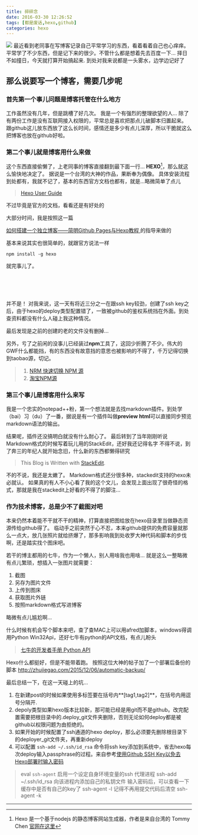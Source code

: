 ```yaml
---
title: 碎碎念
date: 2016-03-30 12:26:52
tags: [都是废话,hexo,github]
categories: hexo
---
```


![](http://7xsfv0.com1.z0.glb.clouddn.com/395637.jpg)
最近看到老同事在写博客记录自己平常学习的东西，看着看着自己也心痒痒。
平常学了不少东西，但是记下来的很少。不管什么都是想着先去百度一下...
择日不如撞日，今天就打算开始搞起来.
到处对我来说都是一头雾水，边学边记好了
<!-- more -->

## 那么说要写一个博客，需要几步呢 ##
### 首先第一个事儿问题是博客托管在什么地方 ###
工作虽然没有几年，但是跳槽了好几次。
我是一个有强烈的整理欲望的人...
除了有两份工作是没有互联网接入权限的，平常总是喜欢把那点儿破脚本归置起来。
跟github这儿放东西放了这么长时间，感情还是多少有点儿深厚，所以干脆就这么把博客也放在github好啦。

### 第二个事儿就是博客用什么来做 ###
这个东西直接偷懒了，上老同事的博客直接翻到最下面一行... **HEXO**[^hexo]，那么就这么愉快地决定了。
据说是一个台湾的大神的作品，果断奉为偶像。
具体安装流程到处都有，我就不记了，基本的东西官方文档也都有，就是...略微简单了点儿
>[Hexo User Guide](https://hexo.io/docs/index.html)

不过毕竟是官方的文档，看看还是有好处的

大部分时间，我是按照这一篇

[ 如何搭建一个独立博客——简明Github Pages与Hexo教程 ](http://blog.csdn.net/poem_of_sunshine/article/details/29369785)的指导来做的

基本来说其实也很简单的，就跟官方说法一样

	npm install -g hexo
就完事儿了。

<br><br><br><br>
并不是！
对我来说，这一天有将近三分之一在跟ssh key较劲，创建了ssh key之后，由于hexo的deploy类型配置错了，一致被github的鉴权系统挡在外面。到处查资料都没有什么人碰上我这种情况。

最后发现是之前的创建的老的文件没有删掉...



[^hexo]: Hexo 是一个基于nodejs 的静态博客网站生成器，作者是来自台湾的 Tommy Chen
[官网在这里](https://hexo.io/zh-cn/index.html)

另外，亏了之前闲的没事儿已经装过**npm**工具了，这回少折腾了不少。伟大的GWF什么都能挡，有的东西没有故意挡的意思也被影响的不得了，千万记得切换到taobao源，切记。

>1. [NRM 快速切换 NPM 源](http://www.tuicool.com/articles/nYjqeu)
>2. [淘宝NPM源](https://npm.taobao.org/)


### 第三个事儿是博客用什么来写 ###

我是一个忠实的notepad++粉，第一个想法就是去找markdown插件。到处学（bai）习（du）了一番，据说是有一个插件叫做**preview html**可以直接同步预览markdown语法的输出。

结果呢，插件还没搞明白就没有什么耐心了。
最后转到了当年刚刚听说Markdown格式的时候写着玩儿用的StackEdit，还好我还记得名字
不得不说，到了奔三的年纪人就开始念旧，什么新的东西都懒得研究
>This Blog is Written with [StackEdit](https://stackedit.io/).

不的不说，我还是太嫩了。
Markdown格式还分很多种，stackedit支持的hexo未必就认。
如果真的有人不小心看了我的这个文儿，会发现上面出现了很奇怪的格式，那就是我在stackedit上好看的不得了的脚注...


### 作为技术博客，总是少不了截图对吧 ###
本来仍然本着能不干就不干的精神，打算直接把图给放在hexo目录里当做静态资源传给github得了。
临动手之前突然于心不忍，本来github提供的免费容量就那么一点大，放几张照片就给挤爆了，那多影响我到处收罗大神代码和脚本的步伐啊，还是踏实找个图床吧。

若干的博主都用的七牛，作为一个懒人，别人用啥我也用啥...
就是这么一整略微有点儿繁琐，想插入一张图片就需要：
1. 截图
2.  另存为图片文件
2. 上传到图床
3.  获取图片外链
4.  按照markdown格式写进博客

略微有点儿尴尬啊...

什么时候有机会写个脚本来吧，查了查MAC上可以用afred加脚本，windows得调用Python Win32Api，还好七牛有python的API文档，有点儿盼头

>[七牛的开发者手册 Python API](http://developer.qiniu.com/code/v7/sdk/python.html)

Hexo什么都挺好，但是不能带着跑。
按照这位大神的帖子加了一个部署后备份的脚本
http://zhujiegao.com/2015/12/06/automatic-backup/


最后总结一下，在这一天碰上的坑...
1. 在新建post的时候如果使用多标签要在括号内**[tag1,tag2]**，在括号内用逗号分隔开.
2. depoly类型如果hexo版本比较新，那可能已经是用git而不是github。改完配置需要把根目录中的.deploy_git文件夹删除，否则无论如何deploy都是被github以权限问题为由拒绝的。
3. 如果开始的时候配置了ssh通道的hexo deploy，那么必须要先删除根目录下的deployer_git文件夹，再重新deploy
4. 可以配置 ```ssh-add ~/.ssh/id_rsa``` 命令将ssh key添加到系统中，省去hexo每次deploy输入passphrase的过程。来自参考[使用Github SSH Key以免去Hexo部署时输入密码 ](https://xuanwo.org/2015/02/07/generate-a-ssh-key/)

>eval `ssh-agent` 启用一个设定自身环境变量的ssh 代理进程
>ssh-add ~/.ssh/id_rsa  向该进程内添加自己的私钥文件
>输入密码后，可以查看一下缓存中是否有自己的key了
>ssh-agent -l 
>记得不再用提交代码后清空
>ssh-agent -k

---
